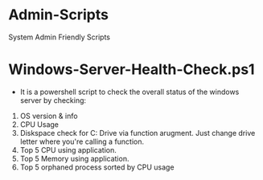 # Admin-Scripts
System Admin Friendly Scripts

# Windows-Server-Health-Check.ps1 
- It is a powershell script to check the overall status of the windows server by checking:
1. OS version & info 
2. CPU Usage
3. Diskspace check for C: Drive via function arugment. Just change drive letter where you're calling a function.
4. Top 5 CPU using application.
5. Top 5 Memory using application. 
6. Top 5 orphaned process sorted by CPU usage
